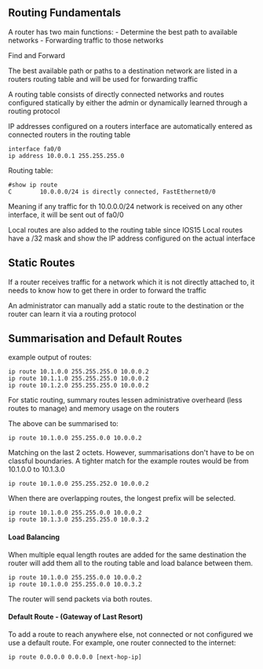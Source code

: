 ## Routing Fundamentals

A router has two main functions:
    - Determine the best path to available networks
    - Forwarding traffic to those networks

Find and Forward

The best available path or paths to a destination network are listed in a routers routing table and will be used for forwarding traffic

A routing table consists of directly connected networks and routes configured statically by either the admin or dynamically learned through a routing protocol

IP addresses configured on a routers interface are automatically entered as connected routers in the routing table

```
interface fa0/0
ip address 10.0.0.1 255.255.255.0
```
Routing table:
```
#show ip route
C        10.0.0.0/24 is directly connected, FastEthernet0/0
```

Meaning if any traffic for th 10.0.0.0/24 network is received on any other interface, it will be sent out of fa0/0

Local routes are also added to the routing table since IOS15
Local routes have a /32 mask and show the IP address configured on the actual interface

## Static Routes

If a router receives traffic for a network which it is not directly attached to, it needs to know how to get there in order to forward the traffic

An administrator can manually add a static route to the destination or the router can learn it via a routing protocol

## Summarisation and Default Routes

example output of routes:
```
ip route 10.1.0.0 255.255.255.0 10.0.0.2
ip route 10.1.1.0 255.255.255.0 10.0.0.2
ip route 10.1.2.0 255.255.255.0 10.0.0.2
```

For static routing, summary routes lessen administrative overheard (less routes to manage) and memory usage on the routers

The above can be summarised to:
```
ip route 10.1.0.0 255.255.0.0 10.0.0.2
```

Matching on the last 2 octets.
However, summarisations don't have to be on classful boundaries. A tighter match for the example routes would be from 10.1.0.0 to 10.1.3.0

```
ip route 10.1.0.0 255.255.252.0 10.0.0.2
```

When there are overlapping routes, the longest prefix will be selected.
```
ip route 10.1.0.0 255.255.0.0 10.0.0.2
ip route 10.1.3.0 255.255.255.0 10.0.3.2
```

#### Load Balancing
When multiple equal length routes are added for the same destination the router will add them all to the routing table and load balance between them.
```
ip route 10.1.0.0 255.255.0.0 10.0.0.2
ip route 10.1.0.0 255.255.0.0 10.0.3.2
```

The router will send packets via both routes.

#### Default Route - (Gateway of Last Resort)

To add a route to reach anywhere else, not connected or not configured we use a default route. For example, one router connected to the internet:
```
ip route 0.0.0.0 0.0.0.0 [next-hop-ip]
```












